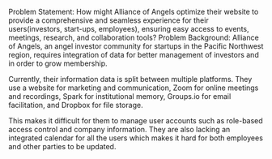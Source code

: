 Problem Statement: How might Alliance of Angels optimize their website to provide a comprehensive and seamless experience for their users(investors, start-ups, employees), ensuring easy access to events, meetings, research, and collaboration tools?
Problem Background: Alliance of Angels, an angel investor community for startups in the Pacific Northwest region, requires integration of data for better management of investors and in order to grow membership.

Currently, their information data is split between multiple platforms. They use a website for marketing and communication, Zoom for online meetings and recordings, Spark for institutional memory, Groups.io for email facilitation, and Dropbox for file storage.

This makes it difficult for them to manage user accounts such as role-based access control and company information. They are also lacking an integrated calendar for all the users which makes it hard for both employees and other parties to be updated.
